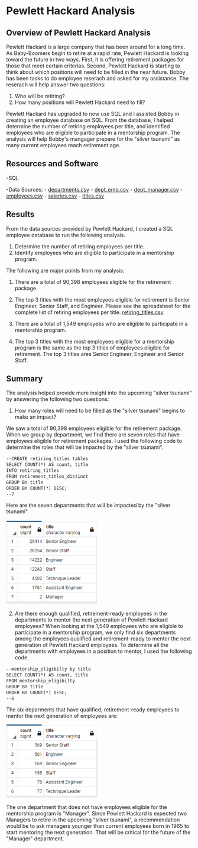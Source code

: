 # Pewlett Hackard Analysis

## Overview of Pewlett Hackard Analysis
Pewlett Hackard is a large company that has been around for a long time. As Baby-Boomers begin to retire at a rapid rate, Pewlett Hackard is looking toward the future in two ways. First, it is offering retirement packages for those that meet certain criterias. Second, Pewlett Hackard is starting to think about which positions will need to be filled in the near future. Bobby has been tasks to do employee reserach and asked for my assistance. The reserach will help answer two questions: 
1. Who will be retiring? 
2. How many positions will Pewlett Hackard need to fill? 

Pewlett Hackard has upgraded to now use SQL and I assisted Bobby in creating an employee database on SQL. From the database, I helped determine the number of retiring employees per title, and identified employees who are eligible to participate in a mentorship program. The analysis will help Bobby's mangager prepare for the "silver tsunami" as many current employees reach retirement age. 

## Resources and Software
-SQL

-Data Sources: 
    - [departments.csv](https://github.com/ksung1923/pewlett-hackard-analysis/blob/f264538afb9fb4e9e08b735ad7fe2116dec63253/Analysis%20Projects%20Folder/Pewlett-Hackard-Analysis%20Folder/Data/departments.csv)
    - [dept_emp.csv](https://github.com/ksung1923/pewlett-hackard-analysis/blob/f264538afb9fb4e9e08b735ad7fe2116dec63253/Analysis%20Projects%20Folder/Pewlett-Hackard-Analysis%20Folder/Data/dept_emp.csv)
    - [dept_manager.csv](https://github.com/ksung1923/pewlett-hackard-analysis/blob/f264538afb9fb4e9e08b735ad7fe2116dec63253/Analysis%20Projects%20Folder/Pewlett-Hackard-Analysis%20Folder/Data/dept_manager.csv)
    - [employees.csv](https://github.com/ksung1923/pewlett-hackard-analysis/blob/f264538afb9fb4e9e08b735ad7fe2116dec63253/Analysis%20Projects%20Folder/Pewlett-Hackard-Analysis%20Folder/Data/employees.csv)
    - [salaries.csv](https://github.com/ksung1923/pewlett-hackard-analysis/blob/f264538afb9fb4e9e08b735ad7fe2116dec63253/Analysis%20Projects%20Folder/Pewlett-Hackard-Analysis%20Folder/Data/salaries.csv)
    - [titles.csv](https://github.com/ksung1923/pewlett-hackard-analysis/blob/f264538afb9fb4e9e08b735ad7fe2116dec63253/Analysis%20Projects%20Folder/Pewlett-Hackard-Analysis%20Folder/Data/titles.csv)


## Results 
From the data sources provided by Pewlett Hackard, I created a SQL employee database to run the following analysis. 

1. Determine the number of retiring employees per title. 
2. Identify employees who are eligible to participate in a mentorship program. 

The following are major points from my analysis: 

1. There are a total of 90,398 employees eligible for the retirement package. 
2. The top 3 titles with the most employees eligible for retirement is Senior Engineer, Senior Staff, and Engineer. Please see the spreadsheet for the complete list of retiring employees per title. 
[retiring_titles.csv](https://github.com/ksung1923/pewlett-hackard-analysis/blob/8187b496c22cb4fd31df1571116aa2c72a786442/Analysis%20Projects%20Folder/Pewlett-Hackard-Analysis%20Folder/Data/retiring_titles.csv)

3. There are a total of 1,549 employees who are eligible to participate in a mentorship program. 
4. The top 3 titles with the most employees eligible for a mentorship program is the same as the top 3 titles of employees eligible for retirement. The top 3 titles ares Senior Engineer, Engineer and Senior Staff.

## Summary  
The analysis helped provide more insight into the upcoming "silver tsunami" by answering the following two questions: 

1. How many roles will need to be filled as the "silver tsunami" begins to make an impact? 

We saw a total of 90,398 employees eligible for the retirement package. When we group by department, we find there are seven roles that have employees eligible for retirement packages. I used the following code to determine the roles that will be impacted by the "silver tsunami". 

```
--CREATE retiring_titles tables 
SELECT COUNT(*) AS count, title
INTO retiring_titles
FROM retirement_titles_distinct
GROUP BY title
ORDER BY COUNT(*) DESC; 
--7
```

Here are the seven departments that will be impacted by the "silver tsunami". 

![Retiring_Title](https://github.com/ksung1923/pewlett-hackard-analysis/blob/e3e7535d38ee274f810f338630e24a82b46f03c0/Analysis%20Projects%20Folder/Pewlett-Hackard-Analysis%20Folder/Retiring_Title.PNG)

2. Are there enough qualified, retirement-ready employees in the departments to mentor the next generation of Pewlett Hackard employees? 
When looking at the 1,549 employees who are eligible to participate in a mentorship program, we only find six departments among the employees qualified and retirement-ready to mentor the next generation of Pewlett Hackard employees. To determine all the departments with employees in a position to mentor, I used the following code. 

```
--mentorship_eligibilty by title
SELECT COUNT(*) AS count, title
FROM mentorship_eligibilty
GROUP BY title
ORDER BY COUNT(*) DESC; 
--6
```

The six deparments that have qualified, retirement-ready employees to mentor the next generation of employees are: 

![Mentorship_Title](https://github.com/ksung1923/pewlett-hackard-analysis/blob/e3e7535d38ee274f810f338630e24a82b46f03c0/Analysis%20Projects%20Folder/Pewlett-Hackard-Analysis%20Folder/Mentorship_Title.PNG)

The one department that does not have employees eligible for the mentorship program is "Manager". Since Pewlett Hackard is expected two Managers to retire in the upcoming "silver tsunami", a recommendation would be to ask managers younger than current employees born in 1965 to start mentoring the next generation. That will be critical for the future of the "Manager" department. 
